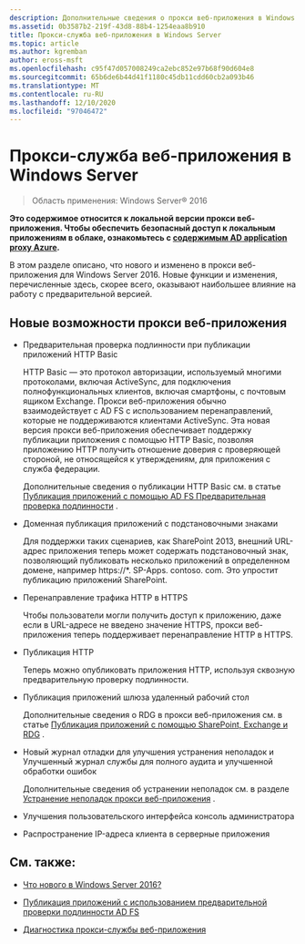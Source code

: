 ```yaml
---
description: Дополнительные сведения о прокси веб-приложения в Windows Server
ms.assetid: 0b3587b2-219f-43d8-88b4-1254eaa8b910
title: Прокси-служба веб-приложения в Windows Server
ms.topic: article
ms.author: kgremban
author: eross-msft
ms.openlocfilehash: c95f47d057008249ca2ebc852e97b68f90d604e8
ms.sourcegitcommit: 65b6de6b44d41f1180c45db11cdd60cb2a093b46
ms.translationtype: MT
ms.contentlocale: ru-RU
ms.lasthandoff: 12/10/2020
ms.locfileid: "97046472"
---
```

# <a name="web-application-proxy-in-windows-server"></a>Прокси-служба веб-приложения в Windows Server

>Область применения: Windows Server&reg; 2016

**Это содержимое относится к локальной версии прокси веб-приложения. Чтобы обеспечить безопасный доступ к локальным приложениям в облаке, ознакомьтесь с [содержимым AD application proxy Azure](/azure/active-directory/manage-apps/application-proxy).**

В этом разделе описано, что нового и изменено в прокси веб-приложения для Windows Server 2016. Новые функции и изменения, перечисленные здесь, скорее всего, оказывают наибольшее влияние на работу с предварительной версией.

## <a name="web-application-proxy-new-features"></a>Новые возможности прокси веб-приложения

- Предварительная проверка подлинности при публикации приложений HTTP Basic

  HTTP Basic — это протокол авторизации, используемый многими протоколами, включая ActiveSync, для подключения полнофункциональных клиентов, включая смартфоны, с почтовым ящиком Exchange. Прокси веб-приложения обычно взаимодействует с AD FS с использованием перенаправлений, которые не поддерживаются клиентами ActiveSync. Эта новая версия прокси веб-приложения обеспечивает поддержку публикации приложения с помощью HTTP Basic, позволяя приложению HTTP получить отношение доверия с проверяющей стороной, не относящейся к утверждениям, для приложения с служба федерации.

  Дополнительные сведения о публикации HTTP Basic см. в статье [Публикация приложений с помощью AD FS Предварительная проверка подлинности](../web-application-proxy/../web-application-proxy/Publishing-Applications-using-AD-FS-Preauthentication.md) .

- Доменная публикация приложений с подстановочными знаками

  Для поддержки таких сценариев, как SharePoint 2013, внешний URL-адрес приложения теперь может содержать подстановочный знак, позволяющий публиковать несколько приложений в определенном домене, например https://*. SP-Apps. contoso. com. Это упростит публикацию приложений SharePoint.

- Перенаправление трафика HTTP в HTTPS

  Чтобы пользователи могли получить доступ к приложению, даже если в URL-адресе не введено значение HTTPS, прокси веб-приложения теперь поддерживает перенаправление HTTP в HTTPS.

- Публикация HTTP

  Теперь можно опубликовать приложения HTTP, используя сквозную предварительную проверку подлинности.

- Публикация приложений шлюза удаленный рабочий стол

  Дополнительные сведения о RDG в прокси веб-приложения см. в статье [Публикация приложений с помощью SharePoint, Exchange и RDG](../web-application-proxy/Publishing-Applications-with-SharePoint,-Exchange-and-RDG.md) .

- Новый журнал отладки для улучшения устранения неполадок и Улучшенный журнал службы для полного аудита и улучшенной обработки ошибок

  Дополнительные сведения об устранении неполадок см. в разделе [Устранение неполадок прокси веб-приложения](/previous-versions/windows/it-pro/windows-server-2012-R2-and-2012/dn770156(v=ws.11)) .

- Улучшения пользовательского интерфейса консоль администратора

- Распространение IP-адреса клиента в серверные приложения

## <a name="see-also"></a>См. также:

-   [Что нового в Windows Server 2016?](../../../get-started/whats-new-in-windows-server-2016.md)

-   [Публикация приложений с использованием предварительной проверки подлинности AD FS](../web-application-proxy/Publishing-Applications-using-AD-FS-Preauthentication.md)

-   [Диагностика прокси-службы веб-приложения](/previous-versions/windows/it-pro/windows-server-2012-R2-and-2012/dn770156(v=ws.11))

